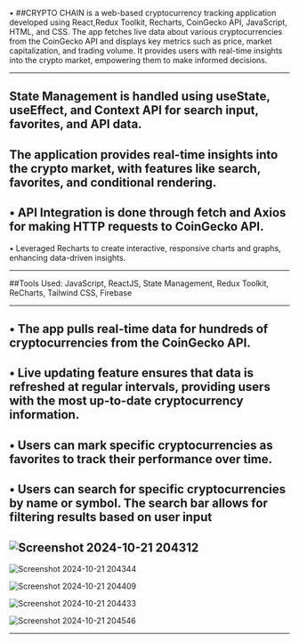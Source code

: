 

• ##CRYPTO CHAIN is a web-based cryptocurrency tracking application developed using React,Redux Toolkit, Recharts, CoinGecko API, JavaScript,
HTML, and CSS. The app fetches live data about various cryptocurrencies from the CoinGecko API and
displays key metrics such as price, market capitalization, and trading volume. It provides users with real-time
insights into the crypto market, empowering them to make informed decisions.

------------------------------------------------------
State Management is handled using useState, useEffect, and Context API for search input, favorites, and API data.
---------------------------------------------------------

The application provides real-time insights into the crypto market, with features like search, favorites, and conditional rendering. 
--------------------------------------------------------------

• API Integration is done through fetch and Axios for making HTTP requests to CoinGecko API. 
------------------------------------------------------------------

• Leveraged Recharts to create interactive, responsive charts and graphs, enhancing data-driven insights.

-----------------------------------------------------

 ##Tools Used: JavaScript, ReactJS, State Management, Redux Toolkit, ReCharts, Tailwind CSS, Firebase

-----------------------------------------------------


• The app pulls real-time data for hundreds of cryptocurrencies from the CoinGecko API.
-----------------------------------------------------------


• Live updating feature ensures that data is refreshed at regular intervals, providing users with the most
up-to-date cryptocurrency information.
------------------------------------------------------------------

• Users can mark specific cryptocurrencies as favorites to track their performance over time.
--------------------------------------------------------------------------

• Users can search for specific cryptocurrencies by name or symbol. The search bar allows for filtering results
based on user input
------------------------------------------------------------------------------

![Screenshot 2024-10-21 204312](https://github.com/user-attachments/assets/335cca24-e157-49ab-bed9-cae65fd5f5b8)
---------------------------------------------------------------------------------

![Screenshot 2024-10-21 204344](https://github.com/user-attachments/assets/c7a61e02-507c-4c89-88c3-923675550173)

![Screenshot 2024-10-21 204409](https://github.com/user-attachments/assets/d0938e8e-23b9-42b0-bda2-be71e17a651c)

![Screenshot 2024-10-21 204433](https://github.com/user-attachments/assets/dd18a521-cdcd-40d2-8f3b-cebeca199abf)

![Screenshot 2024-10-21 204546](https://github.com/user-attachments/assets/43d998a9-2275-472b-b2a5-48b91238cc5b)

----------------------------------------------------------------------------------------------------------------------------------


